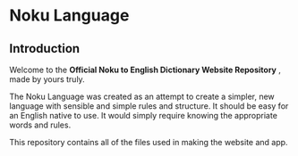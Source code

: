 # **Noku Language**

## Introduction
Welcome to the **Official Noku to English Dictionary Website Repository** , made by yours truly. 

The Noku Language was created as an attempt to create a simpler, new language with sensible and simple rules and structure. It should be easy for an English native to use. It would simply require knowing the appropriate words and rules.

This repository contains all of the files used in making the website and app.